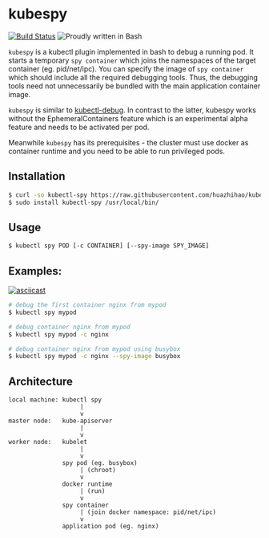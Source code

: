 # kubespy

[![Build Status](https://travis-ci.org/huazhihao/kubespy.svg?branch=master)](https://travis-ci.org/huazhihao/kubespy)
![Proudly written in Bash](https://img.shields.io/badge/written%20in-bash-ff69b4.svg)

`kubespy` is a kubectl plugin implemented in bash to debug a running pod. It starts a temporary `spy container` which joins the namespaces of the target container (eg. pid/net/ipc). You can specify the image of `spy container` which should include all the required debugging tools. Thus, the debugging tools need not unnecessarily be bundled with the main application container image.

`kubespy` is similar to [kubectl-debug](https://github.com/verb/kubectl-debug). In contrast to the latter, kubespy works without the EphemeralContainers feature which is an experimental alpha feature and needs to be activated per pod.

Meanwhile `kubespy` has its prerequisites - the cluster must use docker as container runtime and you need to be able to run privileged pods.

## Installation

```sh
$ curl -so kubectl-spy https://raw.githubusercontent.com/huazhihao/kubespy/master/kubespy
$ sudo install kubectl-spy /usr/local/bin/
```

## Usage

```sh
$ kubectl spy POD [-c CONTAINER] [--spy-image SPY_IMAGE]
```

## Examples:

[![asciicast](https://asciinema.org/a/290096.svg)](https://asciinema.org/a/290096)

```sh
# debug the first container nginx from mypod
$ kubectl spy mypod

# debug container nginx from mypod
$ kubectl spy mypod -c nginx

# debug container nginx from mypod using busybox
$ kubectl spy mypod -c nginx --spy-image busybox
```

## Architecture

```
local machine: kubectl spy
                    |
                    v
master node:   kube-apiserver
                    |
                    v
worker node:   kubelet
                    |
                    v
               spy pod (eg. busybox)
                    | (chroot)
                    v
               docker runtime
                    | (run)
                    v
               spy container
                    | (join docker namespace: pid/net/ipc)
                    v
               application pod (eg. nginx)
```
